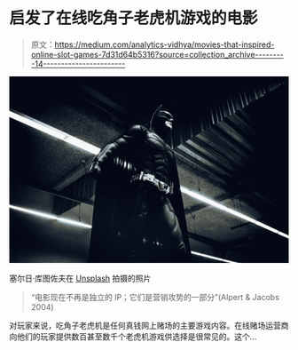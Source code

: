 # 启发了在线吃角子老虎机游戏的电影

> 原文：<https://medium.com/analytics-vidhya/movies-that-inspired-online-slot-games-7d31d64b5316?source=collection_archive---------14----------------------->

![](img/cc8b66af249a26ca492010468e61fb27.png)

塞尔日·库图佐夫在 [Unsplash](https://unsplash.com?utm_source=medium&utm_medium=referral) 拍摄的照片

> “电影现在不再是独立的 IP；它们是营销攻势的一部分”(Alpert & Jacobs 2004)

对玩家来说，吃角子老虎机是任何真钱网上赌场的主要游戏内容。在线赌场运营商向他们的玩家提供数百甚至数千个老虎机游戏供选择是很常见的。这个…